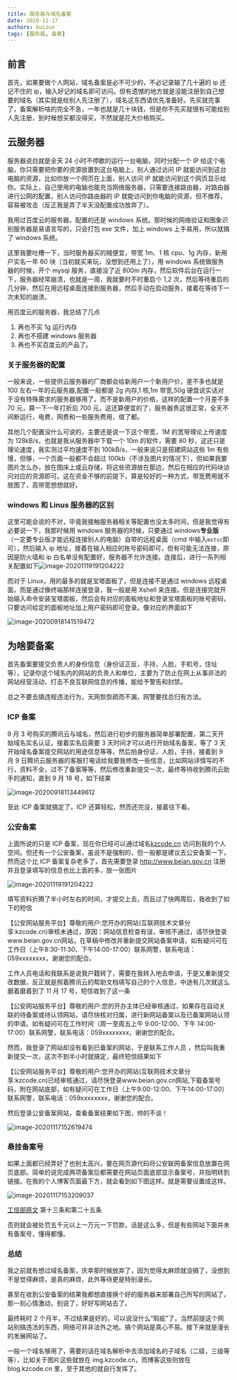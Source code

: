 ```yaml
---
title: 服务器与域名备案
date: 2020-11-17
authors: kuizuo
tags: [服务器, 备案]
---
```


<!-- truncate -->

## 前言

首先，如果要做个人网站，域名备案是必不可少的，不必记录输了几十遍的 ip 还记不住的 ip，输入好记的域名即可访问。但有遗憾的地方就是没能注册到自己想要的域名（其实就是给别人先注册了），域名这东西请优先准备好。先买就完事了，备案解析啥的完全不急，一年也就是几十块钱，但是你不先买就很有可能给别人先注册，到时候想买都没得买，不然就是花大价格购买。

## 云服务器

服务器说白就是全天 24 小时不停歇的运行一台电脑，同时分配一个 IP 给这个电脑，你只需要把你要的资源放置到这台电脑上，别人通过访问 IP 就能访问到这台电脑的资源，比如你放一个网页在上面，别人访问 IP 就能访问到这个网页显示给你。实际上，自己使用的电脑也能充当网络服务器，只需要连接路由器，对路由器进行公网的配置，别人访问你路由器的 IP 就能访问到你电脑的资源，但不推荐，容易被攻击（反正我是弄了半天没配置成功放弃了）。

我用过百度云的服务器，配置的还是 windows 系统。那时候的网络验证和图象识别服务器是易语言写的，只会打包 exe 文件，加上 windows 上手易用，所以就搞了 windows 系统。

这里我要吐槽一下，当时服务器买的贼便宜，带宽 1m、1 核 cpu、1g 内存，新用户实名一年 60 块（当初就买来玩，没想到还用上了），用 windows 系统做服务器的时候，开个 mysql 服务，直接没了近 800m 内存，然后软件后台在运行一下，服务器经常崩溃，也就是一周，我就要时不时重启个 1,2 次，然后等待重启的几分钟，然后在用远程桌面连接到服务器，然后手动在启动服务，接着在等待下一次未知的崩溃。

用百度云的服务器，我总结了几点

1. 再也不买 1g 运行内存
2. 再也不搭建 windows 服务器
3. 再也不买百度云的产品了。

### 关于服务器的配置

一般来说，一些提供云服务器的厂商都会给新用户一个新用户价，差不多也就是 100 左右一年的云服务器,配置一般都是 2g 内存,1 核,1m 带宽,50g 硬盘说实话对于没有特殊需求的服务器够用了。而不是新用户的价格，这样的配置一个月差不多 70 元，算一下一年打折后 700 元，这还算便宜的了，服务器贵这很正常，全天不间断运行，电费，网费和一些服务费用，值了都。

其他几个配置没什么可说的，主要还是说一下这个带宽，1M 的宽带理论上传速度为 128kB/s，也就是我从服务器中下载一个 10m 的软件，需要 80 秒，这还只是理论速度，我实测过平均速度不到 100kB/s，一般来说只是搭建网站这些 1m 有些慢，但够，一个页面一般都不会超过 100kb（不涉及图片的情况下），但如果我要图片怎么办，放在图床上或云存储，将这些资源放在那边，然后在相应的代码块访问对应的资源即可。这在资金不够的前提下，算是较好的一种方式，带宽费用就不放图了，高带宽想想就好。

### windows 和 Linus 服务器的区别

这里可能会说的不对，毕竟我接触服务器相关等配置也没太多时间，但是我觉得有必要说一下，我那时候用 windows 服务器的时候，只要通过 windows**专业版**（一定要专业版才能远程连接别人的电脑）自带的远程桌面（cmd 中输入`mstsc`即可），然后输入 ip 地址，接着在输入相应的账号密码即可，但有可能无法连接，原因是防火墙和 ip 白名单没有配置好，服务器不允许连接。连接后，进行一系列相关配置如下![image-20201119191204222](https://img.kuizuo.cn/image-20201119191204222.png)

而对于 Linux，用的最多的就是宝塔面板了，但是连接不是通过 windows 远程桌面，而是通过像终端那样连接登录，我一般是用 Xshell 来连接。但是连接完就开始输入命令安装宝塔面板，然后会有对应的面板地址和登录宝塔面板的账号密码，只要访问给定的面板地址加上用户密码即可登录。像对应的界面如下

![image-20200918141519472](https://img.kuizuo.cn/image-20200918141519472.png)

## 为啥要备案

首先备案要提交负责人的身份信息（身份证正反，手持，人脸，手机号，住址等），记录你这个域名内的网站的负责人和单位，主要为了防止在网上从事非法的网站经营活动，打击不良互联网信息的传播，能给予警告和封禁。

总之不要去搞违规违法行为，天网恢恢疏而不漏，网警要找总归有方法。

### ICP 备案

9 月 3 号购买的腾讯云与域名，然后进行初步的服务器简单部署配置，第二天开始域名实名认证，接着实名后需要 3 天时间才可以进行开始域名备案，等了 3 天开始域名备案提交网站的用途信息等等，然后拍身份证，人脸，手持，接着到 9 月 9 日腾讯云服务器的客服打电话给我要我修改一些信息，比如网站详情写的不行，资料不全，过不了备案等等，然后修改重新提交一次，最终等待收到腾讯云助手的通知，直到 9 月 18 号，如下结果

![image-20200918113449612](https://img.kuizuo.cn/image-20200918113449612.png)

至此 ICP 备案就搞定了，ICP 还算轻松，然而还完没，接着往下看。

### 公安备案

上面所说的只是 ICP 备案，现在你已经可以通过域名[kzcode.cn](http://kzcode.cn/) 访问到我的个人空间。但还有一个公安备案，虽说不是强制的，但一般都是建议去公安备案一下，然而这个比 ICP 备案复杂老多了，首先需要登录 http://www.beian.gov.cn 注册并且登录填写的信息也比上面的多，放一张图片

![image-20201119191204222](https://img.kuizuo.cn/image-20201119191204222.png)

填写资料折腾了半小时左右的时间，才提交上去，而且过了快两周后，我收到了如下的短信

【公安网站服务平台】尊敬的用户:您开办的网站(互联网技术文章分享:kzcode.cn)审核未通过，原因：网站信息检查有误，审核不通过，请尽快登录www.beian.gov.cn网站，在草稿中修改并重新提交网站备案申请，如有疑问可在工作日（上午8:30-11:30、下午14:00-17:00）联系网警，联系电话：059xxxxxxxx，谢谢您的配合。

工作人员电话和我联系是说我户籍转了，需要在我转入地去申请，于是又重新提交改数据，反正就是照着腾讯云的帮助文档填写自己的个人信息，中途有几次就这么磨着磨着到了 11 月 17 号，短信收到了这一条

【公安网站服务平台】尊敬的用户:您的开办主体已经审核通过，如果存在自动关联的待备案或待认领网站，请尽快核对归属，进行新网站备案以及已备案网站认领的申请。如有疑问可在工作时间（周一至周五上午 9:00-12:00、下午 14:00-17:00）联系网警，联系电话：059xxxxxxxx，谢谢您的配合。

然而，我登录了网站却没有看到已备案的网站，于是联系工作人员 ，然后叫我重新提交一次，这次不到半小时就搞定，最终短信结果如下

【公安网站服务平台】尊敬的用户:您开办的网站(互联网技术文章分享:kzcode.cn)已经审核通过，请尽快登录www.beian.gov.cn网站,下载备案号码，附在网站底部，如有疑问可在工作日（上午9:00-12:00、下午14:00-17:00）联系网警，联系电话：059xxxxxxxx，谢谢您的配合。

然后登录公安备案网站，查看备案结果如下图，帅的不谈！

![image-20201117152619474](https://img.kuizuo.cn/image-20201117152619474.png)

### 悬挂备案号

如果上面都已经弄好了也别太高兴，要在网页源代码将公安联网备案信息放置在网页底部。简单的说完成两项备案后都需要在网站页面底部显示备案号，并指明转到链接。在我的个人博客页面最下方，就会看到如下图这样。就是需要设置成这样。

![image-20201117153209037](https://img.kuizuo.cn/image-20201117153209037.png)

[工信部原文](http://www.gov.cn/gongbao/content/2005/content_93018.htm) 第十三条和第二十五条

否则就会被处罚五千元以上一万元一下罚款，话是这么多，但是有些网站下面并未有备案号，懂得都懂。

### 总结

我之前就有想过域名备案，庆幸那时候放弃了，因为觉得太麻烦就没搞了，没想到不是觉得麻烦，是真的麻烦，此外等待更是特别漫长。

甚至在收到公安备案的结果我都想直接换个好的服务器来部署自己所写的网站了，那一刻心情激动，别说了，好好写网站去了。

最终耗时 2 个月半，不过结果是好的，可以说没什么“瑕疵”了，当然前提这个网站别搞违法的东西，网络可并非法外之地。搞个网站是真心不易。接下来就是漫长的发展网站了。

一般一个域名够用了，需要的话在域名解析中去添加域名的子域名（二级，三级等等），比如关于图片这些就放在 img.kzcode.cn，而博客这些则放在 blog.kzcode.cn 里，至于其他的就自行发挥了。
